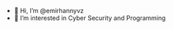- 👋 Hi, I’m @emirhannyvz
- 👀 I’m interested in Cyber Security and Programming


<!---
emirhannyvz/emirhannyvz is a ✨ special ✨ repository because its `README.md` (this file) appears on your GitHub profile.
You can click the Preview link to take a look at your changes.
--->
